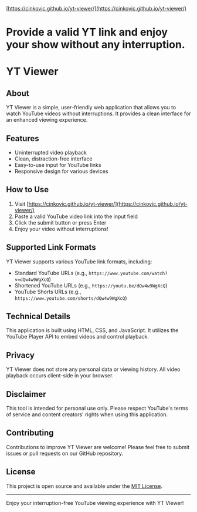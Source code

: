 [https://cinkovic.github.io/yt-viewer/](https://cinkovic.github.io/yt-viewer/)
# Provide a valid YT link and enjoy your show without any interruption.
#



# YT Viewer

## About

YT Viewer is a simple, user-friendly web application that allows you to watch YouTube videos without interruptions. It provides a clean interface for an enhanced viewing experience.

## Features

- Uninterrupted video playback
- Clean, distraction-free interface
- Easy-to-use input for YouTube links
- Responsive design for various devices

## How to Use

1. Visit [https://cinkovic.github.io/yt-viewer/](https://cinkovic.github.io/yt-viewer/)
2. Paste a valid YouTube video link into the input field
3. Click the submit button or press Enter
4. Enjoy your video without interruptions!

## Supported Link Formats

YT Viewer supports various YouTube link formats, including:
- Standard YouTube URLs (e.g., `https://www.youtube.com/watch?v=dQw4w9WgXcQ`)
- Shortened YouTube URLs (e.g., `https://youtu.be/dQw4w9WgXcQ`)
- YouTube Shorts URLs (e.g., `https://www.youtube.com/shorts/dQw4w9WgXcQ`)

## Technical Details

This application is built using HTML, CSS, and JavaScript. It utilizes the YouTube Player API to embed videos and control playback.

## Privacy

YT Viewer does not store any personal data or viewing history. All video playback occurs client-side in your browser.

## Disclaimer

This tool is intended for personal use only. Please respect YouTube's terms of service and content creators' rights when using this application.

## Contributing

Contributions to improve YT Viewer are welcome! Please feel free to submit issues or pull requests on our GitHub repository.

## License

This project is open source and available under the [MIT License](LICENSE).

---

Enjoy your interruption-free YouTube viewing experience with YT Viewer!

